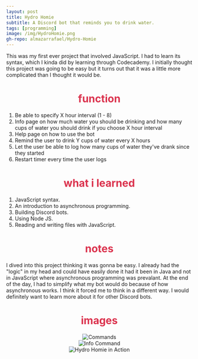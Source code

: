 ```yaml
---
layout: post
title: Hydro Homie
subtitle: A Discord bot that reminds you to drink water.
tags: [programming]
image: /img/HydroHomie.png
gh-repo: almazarrafael/Hydro-Homie
---
```

This was my first ever project that involved JavaScript. I had to learn its syntax, which I kinda did by learning through Codecademy. I initially thought this project was going to be easy but it turns out that it was a little more complicated than I thought it would be.

<h1> <center> <font color="#DB324D"> function </font> </center> </h1>

1. Be able to specify X hour interval (1 - 8)
2. Info page on how much water you should be drinking and how many cups of water you should drink if you choose X hour interval
3. Help page on how to use the bot
4. Remind the user to drink Y cups of water every X hours
5. Let the user be able to log how many cups of water they've drank since they started
6. Restart timer every time the user logs

<h1> <center> <font color="#DB324D"> what i learned </font> </center> </h1>

1. JavaScript syntax.
2. An introduction to asynchronous programming.
3. Building Discord bots.
4. Using Node JS.
5. Reading and writing files with JavaScript.

<h1> <center> <font color="#DB324D"> notes </font> </center> </h1>

I dived into this project thinking it was gonna be easy. I already had the "logic" in my head and could have easily done it had it been in Java and not in JavaScript where asynchronous programming was prevalant. At the end of the day, I had to simplify what my bot would do because of how asynchronous works. I think it forced me to think in a different way. I would definitely want to learn more about it for other Discord bots.

<h1> <center> <font color="#DB324D"> images </font> </center> </h1>
<center>
<img src="https://cdn.discordapp.com/attachments/572552599950327809/574864394836508673/unknown.png" alt="Commands">
<br>
<img src="https://cdn.discordapp.com/attachments/572552599950327809/574864495248408576/unknown.png" alt="Info Command">
<br>
<img src="https://cdn.discordapp.com/attachments/572552599950327809/574864616325251082/unknown.png" alt="Hydro Homie in Action">
</center>
